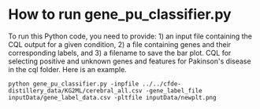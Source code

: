 # How to run gene_pu_classifier.py
To run this Python code, you need to provide: 1) an input file containing the CQL output for a given condition, 2) a file containing genes and their corresponding labels, and 3) a filename to save the bar plot. CQL for selecting positive and unknown genes and features for Pakinson's disease in the cql folder. Here is an example.
```
python gene_pu_classifier.py -inpfile ../../cfde-distillery_data/KG2ML/cerebral_all.csv -gene_label_file inputData/gene_label_data.csv -pltfile inputData/newplt.png
```
